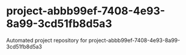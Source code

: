 # project-abbb99ef-7408-4e93-8a99-3cd51fb8d5a3
Automated project repository for project-abbb99ef-7408-4e93-8a99-3cd51fb8d5a3
